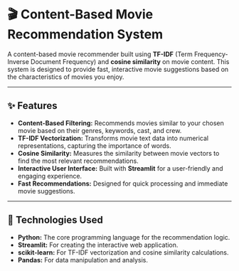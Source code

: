 # 🎬 Content-Based Movie Recommendation System

A content-based movie recommender built using **TF-IDF** (Term Frequency-Inverse Document Frequency) and **cosine similarity** on movie content. This system is designed to provide fast, interactive movie suggestions based on the characteristics of movies you enjoy.

---

## ✨ Features

* **Content-Based Filtering:** Recommends movies similar to your chosen movie based on their genres, keywords, cast, and crew.
* **TF-IDF Vectorization:** Transforms movie text data into numerical representations, capturing the importance of words.
* **Cosine Similarity:** Measures the similarity between movie vectors to find the most relevant recommendations.
* **Interactive User Interface:** Built with **Streamlit** for a user-friendly and engaging experience.
* **Fast Recommendations:** Designed for quick processing and immediate movie suggestions.

---

## 🚀 Technologies Used

* **Python:** The core programming language for the recommendation logic.
* **Streamlit:** For creating the interactive web application.
* **scikit-learn:** For TF-IDF vectorization and cosine similarity calculations.
* **Pandas:** For data manipulation and analysis.
